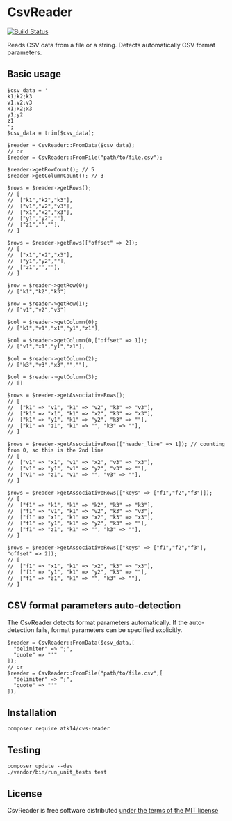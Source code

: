 CsvReader
=========

[![Build Status](https://travis-ci.org/atk14/CsvReader.svg?branch=master)](https://travis-ci.org/atk14/CsvReader)

Reads CSV data from a file or a string. Detects automatically CSV format parameters.

Basic usage
-----------

    $csv_data = '
    k1;k2;k3
    v1;v2;v3
    x1;x2;x3
    y1;y2
    z1
    ';
    $csv_data = trim($csv_data);

    $reader = CsvReader::FromData($csv_data);
    // or
    $reader = CsvReader::FromFile("path/to/file.csv");
    
    $reader->getRowCount(); // 5
    $reader->getColumnCount(); // 3

    $rows = $reader->getRows();
    // [
    //  ["k1","k2","k3"],
    //  ["v1","v2","v3"],
    //  ["x1","x2","x3"],
    //  ["y1","y2",""],
    //  ["z1","",""],
    // ]

    $rows = $reader->getRows(["offset" => 2]);
    // [
    //  ["x1","x2","x3"],
    //  ["y1","y2",""],
    //  ["z1","",""],
    // ]

    $row = $reader->getRow(0);
    // ["k1","k2","k3"]

    $row = $reader->getRow(1);
    // ["v1","v2","v3"]

    $col = $reader->getColumn(0);
    // ["k1","v1","x1","y1","z1"],

    $col = $reader->getColumn(0,["offset" => 1]);
    // ["v1","x1","y1","z1"],

    $col = $reader->getColumn(2);
    // ["k3","v3","x3","",""],

    $col = $reader->getColumn(3);
    // []

    $rows = $reader->getAssociativeRows();
    // [
    //  ["k1" => "v1", "k1" => "v2", "k3" => "v3"],
    //  ["k1" => "x1", "k1" => "x2", "k3" => "x3"],
    //  ["k1" => "y1", "k1" => "y2", "k3" => ""],
    //  ["k1" => "z1", "k1" => "", "k3" => ""],
    // ]

    $rows = $reader->getAssociativeRows(["header_line" => 1]); // counting from 0, so this is the 2nd line
    // [
    //  ["v1" => "x1", "v1" => "x2", "v3" => "x3"],
    //  ["v1" => "y1", "v1" => "y2", "v3" => ""],
    //  ["v1" => "z1", "v1" => "", "v3" => ""],
    // ]

    $rows = $reader->getAssociativeRows(["keys" => ["f1","f2","f3"]]);
    // [
    //  ["f1" => "k1", "k1" => "k2", "k3" => "k3"],
    //  ["f1" => "v1", "k1" => "v2", "k3" => "v3"],
    //  ["f1" => "x1", "k1" => "x2", "k3" => "x3"],
    //  ["f1" => "y1", "k1" => "y2", "k3" => ""],
    //  ["f1" => "z1", "k1" => "", "k3" => ""],
    // ]

    $rows = $reader->getAssociativeRows(["keys" => ["f1","f2","f3"], "offset" => 2]);
    // [
    //  ["f1" => "x1", "k1" => "x2", "k3" => "x3"],
    //  ["f1" => "y1", "k1" => "y2", "k3" => ""],
    //  ["f1" => "z1", "k1" => "", "k3" => ""],
    // ]

CSV format parameters auto-detection
------------------------------------

The CsvReader detects format parameters automatically. If the auto-detection fails, format parameters can be specified explicitly.


    $reader = CsvReader::FromData($csv_data,[
      "delimiter" => ";",
      "quote" => "'"
    ]);
    // or
    $reader = CsvReader::FromFile("path/to/file.csv",[
      "delimiter" => ";",
      "quote" => "'"
    ]);

Installation
------------

    composer require atk14/cvs-reader

Testing
-------

    composer update --dev
    ./vendor/bin/run_unit_tests test

License
-------

CsvReader is free software distributed [under the terms of the MIT license](http://www.opensource.org/licenses/mit-license)

[//]: # ( vim: set ts=2 et: )
